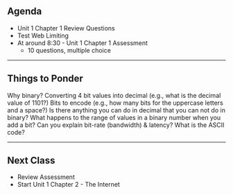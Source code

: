 ## Agenda

* Unit 1 Chapter 1 Review Questions
* Test Web Limiting
* At around 8:30 - Unit 1 Chapter 1 Assessment
  - 10 questions, multiple choice
  
---

## Things to Ponder

Why binary?
Converting 4 bit values into decimal (e.g., what is the decimal value of 1101?)
Bits to encode (e.g., how many bits for the uppercase letters and a space?)
Is there anything you can do in decimal that you can not do in binary?
What happens to the range of values in a binary number when you add a bit?
Can you explain bit-rate (bandwidth) & latency?
What is the ASCII code?

---
  
## Next Class

* Review Assessment
* Start Unit 1 Chapter 2 - The Internet
